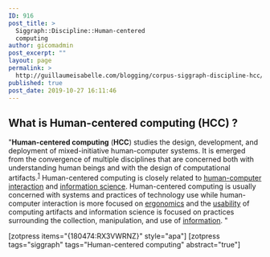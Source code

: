 ```yaml
---
ID: 916
post_title: >
  Siggraph::Discipline::Human-centered
  computing
author: gicomadmin
post_excerpt: ""
layout: page
permalink: >
  http://guillaumeisabelle.com/blogging/corpus-siggraph-discipline-hcc/
published: true
post_date: 2019-10-27 16:11:46
---
```

<!-- wp:block-lab/stc-vision-block {"vision":"Present Discipline::Human-centered computing"} /-->

<!-- wp:heading -->

## What is Human-centered computing (HCC) ?

<!-- /wp:heading -->

<!-- wp:paragraph -->

"**Human-centered computing** (**HCC**) studies the design, development, and deployment of mixed-initiative human-computer systems. It is emerged from the convergence of multiple disciplines that are concerned both with understanding human beings and with the design of computational artifacts.<sup><a href="https://en.wikipedia.org/wiki/Human-centered_computing#cite_note-:2-1">[1]</a></sup> Human-centered computing is closely related to [human-computer interaction][1] and [information science][2]. Human-centered computing is usually concerned with systems and practices of technology use while human-computer interaction is more focused on [ergonomics][3] and the [usability][4] of computing artifacts and information science is focused on practices surrounding the collection, manipulation, and use of [information][5]. "

<!-- /wp:paragraph -->

<!-- wp:shortcode --> [zotpress items="{180474:RX3VWRNZ}" style="apa"] 

<!-- /wp:shortcode -->

<!-- wp:shortcode --> [zotpress tags="siggraph" tags="Human-centered computing" abstract="true"] 

<!-- /wp:shortcode -->

 [1]: https://en.wikipedia.org/wiki/Human-computer_interaction
 [2]: https://en.wikipedia.org/wiki/Information_science
 [3]: https://en.wikipedia.org/wiki/Ergonomics
 [4]: https://en.wikipedia.org/wiki/Usability
 [5]: https://en.wikipedia.org/wiki/Information